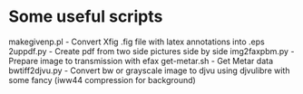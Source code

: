 # Some useful scripts
makegivenp.pl - Convert Xfig .fig file with latex annotations into .eps
2uppdf.py - Create pdf from two side pictures side by side
img2faxpbm.py - Prepare image to transmission with efax
get-metar.sh - Get Metar data
bwtiff2djvu.py - Convert bw or grayscale image to djvu using djvulibre with some fancy (iww44 compression for background)
 
